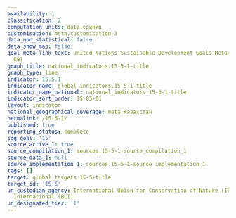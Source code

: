 ```yaml
---
availability: 1
classification: 2
computation_units: data.единиц
customisation: meta.customisation-3
data_non_statistical: false
data_show_map: false
goal_meta_link_text: United Nations Sustainable Development Goals Metadata (PDF 440
  KB)
graph_title: national_indicators.15-5-1-title
graph_type: line
indicator: 15.5.1
indicator_name: global_indicators.15-5-1-title
indicator_name_national: national_indicators.15-5-1-title
indicator_sort_order: 15-05-01
layout: indicator
national_geographical_coverage: meta.Казахстан
permalink: /15-5-1/
published: true
reporting_status: complete
sdg_goal: '15'
source_active_1: true
source_compilation_1: sources.15-5-1-source_compilation_1
source_data_1: null
source_implementation_1: sources.15-5-1-source_implementation_1
tags: []
target: global_targets.15-5-title
target_id: '15.5'
un_custodian_agency: International Union for Conservation of Nature (IUCN) BirdLife
  International (BLI)
un_designated_tier: '1'
---
```

